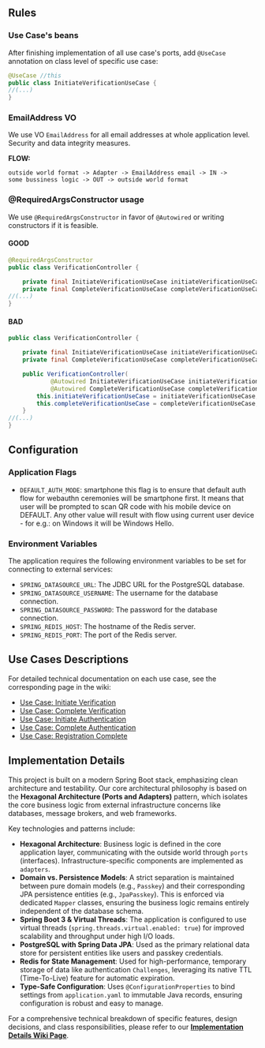 ## Rules

### Use Case's beans
After finishing implementation of all use case's ports, add `@UseCase` annotation on class level of specific use case:
```java
@UseCase //this
public class InitiateVerificationUseCase {
//(...)
}
```

### EmailAddress VO
We use VO `EmailAddress` for all email addresses at whole application level. 
Security and data integrity measures.

**FLOW:**
```
outside world format -> Adapter -> EmailAddress email -> IN -> 
some bussiness logic -> OUT -> outside world format
```

### @RequiredArgsConstructor usage
We use `@RequiredArgsConstructor` in favor of `@Autowired` or writing constructors if it is feasible.

#### GOOD

```java
@RequiredArgsConstructor
public class VerificationController {

    private final InitiateVerificationUseCase initiateVerificationUseCase;
    private final CompleteVerificationUseCase completeVerificationUseCase;
//(...)
}
```

#### BAD
```java
public class VerificationController {

    private final InitiateVerificationUseCase initiateVerificationUseCase;
    private final CompleteVerificationUseCase completeVerificationUseCase;

    public VerificationController(
            @Autowired InitiateVerificationUseCase initiateVerificationUseCase, 
            @Autowired CompleteVerificationUseCase completeVerificationUseCase) {
        this.initiateVerificationUseCase = initiateVerificationUseCase;
        this.completeVerificationUseCase = completeVerificationUseCase;
    }
//(...)
}
```

## Configuration

### Application Flags
- `DEFAULT_AUTH_MODE`: smartphone
    this flag is to ensure that default auth flow for webauthn ceremonies will be smartphone first. 
    It means that user will be prompted to scan QR code with his mobile device on DEFAULT.
    Any other value will result with flow using current user device - for e.g.: on Windows it will be Windows Hello.

### Environment Variables
The application requires the following environment variables to be set for connecting to external services:

-   `SPRING_DATASOURCE_URL`: The JDBC URL for the PostgreSQL database.
-   `SPRING_DATASOURCE_USERNAME`: The username for the database connection.
-   `SPRING_DATASOURCE_PASSWORD`: The password for the database connection.
-   `SPRING_REDIS_HOST`: The hostname of the Redis server.
-   `SPRING_REDIS_PORT`: The port of the Redis server.

## Use Cases Descriptions

For detailed technical documentation on each use case, see the corresponding page in the wiki:

- [Use Case: Initiate Verification](../../wiki/Use-Case:-Initiate-Verification)
- [Use Case: Complete Verification](../../wiki/Use-Case:-Complete-Verification)
- [Use Case: Initiate Authentication](../../wiki/Use-Case:-Initiate-Authentication)
- [Use Case: Complete Authentication](../../wiki/Use-Case:-Complete-Authentication)
- [Use Case: Registration Complete](../../wiki/Use-Case:-Registration-Complete)

## Implementation Details

This project is built on a modern Spring Boot stack, emphasizing clean architecture and testability. Our core architectural philosophy is based on the **Hexagonal Architecture (Ports and Adapters)** pattern, which isolates the core business logic from external infrastructure concerns like databases, message brokers, and web frameworks.

Key technologies and patterns include:

-   **Hexagonal Architecture**: Business logic is defined in the core application layer, communicating with the outside world through `ports` (interfaces). Infrastructure-specific components are implemented as `adapters`.
-   **Domain vs. Persistence Models**: A strict separation is maintained between pure domain models (e.g., `Passkey`) and their corresponding JPA persistence entities (e.g., `JpaPasskey`). This is enforced via dedicated `Mapper` classes, ensuring the business logic remains entirely independent of the database schema.
-   **Spring Boot 3 & Virtual Threads**: The application is configured to use virtual threads (`spring.threads.virtual.enabled: true`) for improved scalability and throughput under high I/O loads.
-   **PostgreSQL with Spring Data JPA**: Used as the primary relational data store for persistent entities like users and passkey credentials.
-   **Redis for State Management**: Used for high-performance, temporary storage of data like authentication `Challenges`, leveraging its native TTL (Time-To-Live) feature for automatic expiration.
-   **Type-Safe Configuration**: Uses `@ConfigurationProperties` to bind settings from `application.yaml` to immutable Java records, ensuring configuration is robust and easy to manage.
 
For a comprehensive technical breakdown of specific features, design decisions, and class responsibilities, please refer to our **[Implementation Details Wiki Page](https://github.com/BankApp-project/auth/wiki/Implementation-Details)**.

